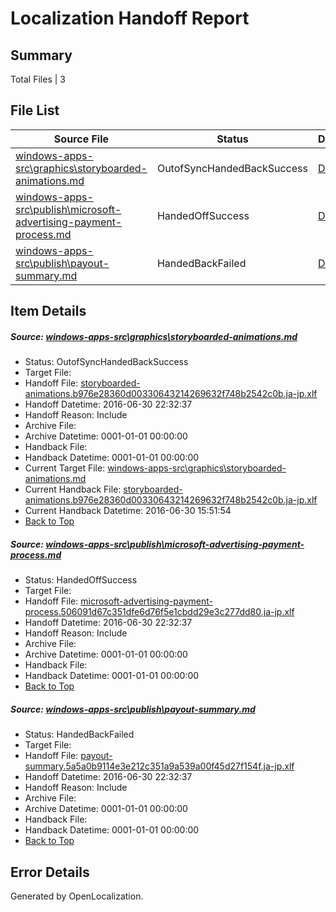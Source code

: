 # <a name='report-top'></a> Localization Handoff Report

## Summary
 Total Files | 3

## File List
 Source File | Status | Details 
 ----------- | ------ | ------- 
 [windows-apps-src\graphics\storyboarded-animations.md](https://github.com/Microsoft/windows-apps/blob/f926a6d97fa486c675fd53faa22db210c2be9fbc/windows-apps-src/graphics/storyboarded-animations.md) | OutofSyncHandedBackSuccess | [Details](#bcf0dfc696908ae26b37d5dc2f5994d79667ab1d2691)
 [windows-apps-src\publish\microsoft-advertising-payment-process.md](https://github.com/Microsoft/windows-apps/blob/b54ea21d12f68830295f59af219c7fe811edd832/windows-apps-src/publish/microsoft-advertising-payment-process.md) | HandedOffSuccess | [Details](#5805f316ed7bc08268fd6c201d740f3a3222629e3623)
 [windows-apps-src\publish\payout-summary.md](https://github.com/Microsoft/windows-apps/blob/82ff562a192aa42d383f4cd7221c495c3bfbad0f/windows-apps-src/publish/payout-summary.md) | HandedBackFailed | [Details](#86355a194eb61b8d13eba22d9f6e7c566339cd283631)

## Item Details
##### <a name='bcf0dfc696908ae26b37d5dc2f5994d79667ab1d2691'></a> Source: [windows-apps-src\graphics\storyboarded-animations.md](https://github.com/Microsoft/windows-apps/blob/f926a6d97fa486c675fd53faa22db210c2be9fbc/windows-apps-src/graphics/storyboarded-animations.md)
* Status: OutofSyncHandedBackSuccess
* Target File: 
* Handoff File: [storyboarded-animations.b976e28360d00330643214269632f748b2542c0b.ja-jp.xlf](https://github.com/Microsoft/WDG.handoff/blob/8bcd247e5d25a00479246cd3cefb48b91928e1c5/ol-handoff/Microsoft/windows-apps.ja-jp/master/storyboarded-animations.b976e28360d00330643214269632f748b2542c0b.ja-jp.xlf)
* Handoff Datetime: 2016-06-30 22:32:37
* Handoff Reason: Include
* Archive File: 
* Archive Datetime: 0001-01-01 00:00:00
* Handback File: 
* Handback Datetime: 0001-01-01 00:00:00
* Current Target File: [windows-apps-src\graphics\storyboarded-animations.md](https://github.com/Microsoft/windows-apps.ja-jp/blob/1b29e037e1ac8f3c8dbdd26036929dcb0ec26826/windows-apps-src/graphics/storyboarded-animations.md)
* Current Handback File: [storyboarded-animations.b976e28360d00330643214269632f748b2542c0b.ja-jp.xlf](https://github.com/Microsoft/WDG.handback/blob/b1f93110cb7a5d04acde1e36c6a60039678a2df1/ol-handback/Microsoft/windows-apps.ja-jp/master/storyboarded-animations.b976e28360d00330643214269632f748b2542c0b.ja-jp.xlf)
* Current Handback Datetime: 2016-06-30 15:51:54
* [Back to Top](#report-top)

##### <a name='5805f316ed7bc08268fd6c201d740f3a3222629e3623'></a> Source: [windows-apps-src\publish\microsoft-advertising-payment-process.md](https://github.com/Microsoft/windows-apps/blob/b54ea21d12f68830295f59af219c7fe811edd832/windows-apps-src/publish/microsoft-advertising-payment-process.md)
* Status: HandedOffSuccess
* Target File: 
* Handoff File: [microsoft-advertising-payment-process.506091d67c351dfe6d76f5e1cbdd29e3c277dd80.ja-jp.xlf](https://github.com/Microsoft/WDG.handoff/blob/8bcd247e5d25a00479246cd3cefb48b91928e1c5/ol-handoff/Microsoft/windows-apps.ja-jp/master/microsoft-advertising-payment-process.506091d67c351dfe6d76f5e1cbdd29e3c277dd80.ja-jp.xlf)
* Handoff Datetime: 2016-06-30 22:32:37
* Handoff Reason: Include
* Archive File: 
* Archive Datetime: 0001-01-01 00:00:00
* Handback File: 
* Handback Datetime: 0001-01-01 00:00:00
* [Back to Top](#report-top)

##### <a name='86355a194eb61b8d13eba22d9f6e7c566339cd283631'></a> Source: [windows-apps-src\publish\payout-summary.md](https://github.com/Microsoft/windows-apps/blob/82ff562a192aa42d383f4cd7221c495c3bfbad0f/windows-apps-src/publish/payout-summary.md)
* Status: HandedBackFailed
* Target File: 
* Handoff File: [payout-summary.5a5a0b9114e3e212c351a9a539a00f45d27f154f.ja-jp.xlf](https://github.com/Microsoft/WDG.handoff/blob/8bcd247e5d25a00479246cd3cefb48b91928e1c5/ol-handoff/Microsoft/windows-apps.ja-jp/master/payout-summary.5a5a0b9114e3e212c351a9a539a00f45d27f154f.ja-jp.xlf)
* Handoff Datetime: 2016-06-30 22:32:37
* Handoff Reason: Include
* Archive File: 
* Archive Datetime: 0001-01-01 00:00:00
* Handback File: 
* Handback Datetime: 0001-01-01 00:00:00
* [Back to Top](#report-top)


## Error Details

Generated by OpenLocalization.
